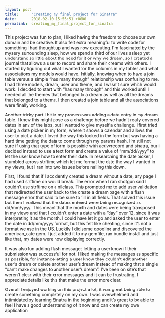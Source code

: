 ```yaml
---
layout: post
title:      "Creating my final project for Sinatra"
date:       2018-02-10 15:55:51 +0000
permalink:  creating_my_final_project_for_sinatra
---
```



This project was fun to plan, I liked having the freedom to choose our own domain and be creative. It also felt extra meaningful to write code for something I had thought up and was now executing.  I'm fascinated by the mysery surrounding sleep, how we spend a third of our lives asleep yet understand so little about the need for it or why we dream, so I created a journal that allows a user to record and share their dreams with others. I started by figuring out what I wanted for the columns in my tables and what associations my models would have. Initially, knowing when to have a join table versus a simple “has many through” relationship was confusing to me. I had three models, dream, user and theme, and I wasn’t sure which would work. I decided to start with “has many through” and this worked until I needed all the themes that belonged to a dream as well as all the dreams that belonged to a theme. I then created a join table and all the associations were finally working.

Another tricky part I hit in my process was adding a date entry in my dream table. I knew this might pose as a challenge before we hadn’t really covered dates in any of the labs, but I wanted to give myself a challenge. I first tried using a date picker in my form, where it shows a calendar and allows the user to pick a date. I loved the way this looked in the form but was having a hard time getting the data to come through my params hash. I’m still not sure if using that type of form is possible with activerecord and sinatra, but I decided instead to use a text form and create a value of “mm/dd/yyyy” to let the user know how to enter their date. In researching the date picker, I stumbled across strftime which let me format the date the way I wanted in my views, but I ran into two issues before nailing this down. 

First, I found that if I accidently created a dream without a date, any page I had used strftime on would break. The error when I ran shotgun said I couldn’t use strftime on a nilclass. This prompted me to add user validation that redirected the user back to the create a dream page with a flash message error that said to be sure to fill in all fields. That solved this issue but then I realized that the dates entered were being recognized as dd/mm/yyyy. This meant that the month and dates were being transposed in my views and that I couldn’t enter a date with a “day” over 12, since it was interpreting it as the month. I could have let it go and asked the user to enter the date in dd/mm/yyyy format, but this felt like cheating, since it’s not a format we use in the US. Luckily I did some googling and discovered the american_date gem. I just added it to my gemfile, ran bundle install and just like that, my dates were now displaying correctly.

It was also fun adding flash messages letting a user know if their submission was successful for not. I liked making the messages as specific as possible, for instance letting a user know they couldn’t edit another user’s dream or delete another user’s dream instead of making that a single “can’t make changes to another user’s dream”. I’ve been on site’s that weren’t clear with their error messages and it can be frustrating, I appreciate details like this that make the error more clear.

Overall I enjoyed working on this project a lot, it was great being able to create something completely on my own. I was overwhelmed and intimidated by learning Sinatra in the beginning and it’s great to be able to feel I have a good understanding of it now and can create my own application.
 
